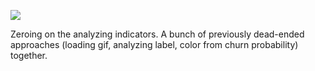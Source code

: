 ![](https://db-feed.s3.amazonaws.com/legacy/Screen_Shot_2017-05-25_at_10_34_24_PM-1495766160299.png)

Zeroing on the analyzing indicators. A bunch of previously dead-ended approaches (loading gif, analyzing label, color from churn probability) together.
